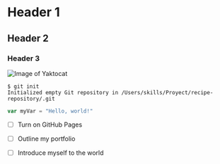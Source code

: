 # Header 1
## Header 2
### Header 3

![Image of Yaktocat](https://octodex.github.com/images/yaktocat.png)

```
$ git init
Initialized empty Git repository in /Users/skills/Proyect/recipe-repository/.git
```

``` javascript
var myVar = "Hello, world!"
```

- [ ] Turn on GitHub Pages
- [ ] Outline my portfolio
- [ ] Introduce myself to the world

